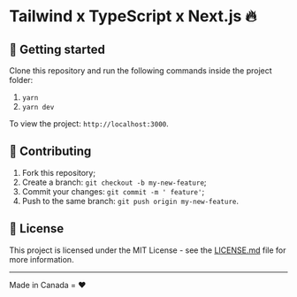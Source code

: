 
# Tailwind x TypeScript x Next.js 🔥

## 🚀 Getting started

Clone this repository and run the following commands inside the project folder:

1. `yarn`
2. `yarn dev`

To view the project: `http://localhost:3000`.

## 🤝 Contributing

1. Fork this repository;
2. Create a branch: `git checkout -b my-new-feature`;
3. Commit your changes: `git commit -m ' feature'`;
4. Push to the same branch: `git push origin my-new-feature`.

## 📝 License

This project is licensed under the MIT License - see the [LICENSE.md](LICENSE.md) file for more information.

---

Made in Canada = ♥